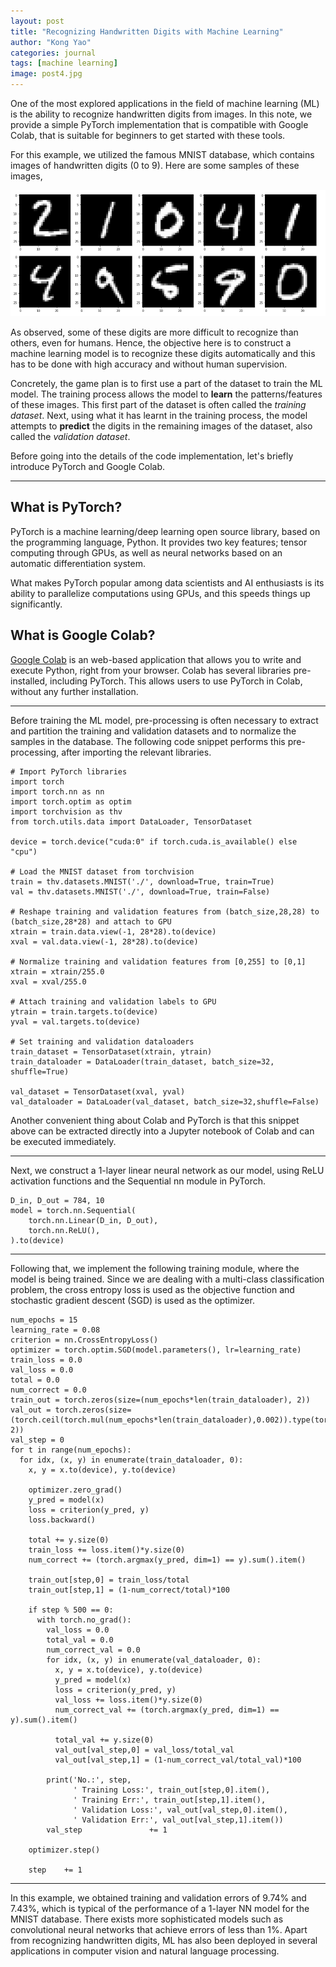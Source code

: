 ```yaml
---
layout: post
title: "Recognizing Handwritten Digits with Machine Learning"
author: "Kong Yao"
categories: journal
tags: [machine learning]
image: post4.jpg
---
```

One of the most explored applications in the field of machine learning (ML) is the ability to recognize handwritten digits from images. In this note, we provide a simple PyTorch implementation that is compatible with Google Colab, that is suitable for beginners to get started with these tools.

For this example, we utilized the famous MNIST database, which contains images of handwritten digits (0 to 9). Here are some samples of these images,

![alt text](/assets/img/sample_mnist.PNG "MNIST samples")

As observed, some of these digits are more difficult to recognize than others, even for humans. Hence, the objective here is to construct a machine learning model is to recognize these digits automatically and this has to be done with high accuracy and without human supervision. 

Concretely, the game plan is to first use a part of the dataset to train the ML model. The training process allows the model to **learn** the patterns/features of these images. This first part of the dataset is often called the *training dataset*. Next, using what it has learnt in the training process, the model attempts to **predict** the digits in the remaining images of the dataset, also called the *validation dataset*.

Before going into the details of the code implementation, let's briefly introduce PyTorch and Google Colab.

---

## What is PyTorch?

PyTorch is a machine learning/deep learning open source library, based on the programming language, Python. It provides two key features; tensor computing through GPUs, as well as neural networks based on an automatic differentiation system.

What makes PyTorch popular among data scientists and AI enthusiasts is its ability to parallelize computations using GPUs, and this speeds things up significantly.

## What is Google Colab?

[Google Colab](https://colab.research.google.com/) is an web-based application that allows you to write and execute Python, right from your browser. Colab has several libraries pre-installed, including PyTorch. This allows users to use PyTorch in Colab, without any further installation.

---

Before training the ML model, pre-processing is often necessary to extract and partition the training and validation datasets and to normalize the samples in the database. The following code snippet performs this pre-processing, after importing the relevant libraries. 

```Python3
# Import PyTorch libraries
import torch
import torch.nn as nn
import torch.optim as optim
import torchvision as thv
from torch.utils.data import DataLoader, TensorDataset

device = torch.device("cuda:0" if torch.cuda.is_available() else "cpu")

# Load the MNIST dataset from torchvision
train = thv.datasets.MNIST('./', download=True, train=True)
val = thv.datasets.MNIST('./', download=True, train=False)

# Reshape training and validation features from (batch_size,28,28) to (batch_size,28*28) and attach to GPU
xtrain = train.data.view(-1, 28*28).to(device)
xval = val.data.view(-1, 28*28).to(device)

# Normalize training and validation features from [0,255] to [0,1] 
xtrain = xtrain/255.0
xval = xval/255.0

# Attach training and validation labels to GPU
ytrain = train.targets.to(device)
yval = val.targets.to(device)

# Set training and validation dataloaders 
train_dataset = TensorDataset(xtrain, ytrain)
train_dataloader = DataLoader(train_dataset, batch_size=32, shuffle=True)

val_dataset = TensorDataset(xval, yval)
val_dataloader = DataLoader(val_dataset, batch_size=32,shuffle=False)
```

Another convenient thing about Colab and PyTorch is that this snippet above can be extracted directly into a Jupyter notebook of Colab and can be executed immediately.

----

Next, we construct a 1-layer linear neural network as our model, using ReLU activation functions and the Sequential nn module in PyTorch.

```Python3
D_in, D_out = 784, 10
model = torch.nn.Sequential(
    torch.nn.Linear(D_in, D_out),
    torch.nn.ReLU(),
).to(device)
```

---

Following that, we implement the following training module, where the model is being trained. Since we are dealing with a multi-class classification problem, the cross entropy loss is used as the objective function and stochastic gradient descent (SGD) is used as the optimizer. 

```Python3
num_epochs = 15
learning_rate = 0.08
criterion = nn.CrossEntropyLoss()
optimizer = torch.optim.SGD(model.parameters(), lr=learning_rate)
train_loss = 0.0
val_loss = 0.0
total = 0.0
num_correct = 0.0
train_out = torch.zeros(size=(num_epochs*len(train_dataloader), 2))
val_out = torch.zeros(size=(torch.ceil(torch.mul(num_epochs*len(train_dataloader),0.002)).type(torch.int32), 2))
val_step = 0
for t in range(num_epochs):
  for idx, (x, y) in enumerate(train_dataloader, 0):
    x, y = x.to(device), y.to(device)

    optimizer.zero_grad()      
    y_pred = model(x)
    loss = criterion(y_pred, y)
    loss.backward()

    total += y.size(0)
    train_loss += loss.item()*y.size(0)
    num_correct += (torch.argmax(y_pred, dim=1) == y).sum().item()

    train_out[step,0] = train_loss/total
    train_out[step,1] = (1-num_correct/total)*100

    if step % 500 == 0:
      with torch.no_grad():
        val_loss = 0.0
        total_val = 0.0
        num_correct_val = 0.0
        for idx, (x, y) in enumerate(val_dataloader, 0):
          x, y = x.to(device), y.to(device)
          y_pred = model(x)
          loss = criterion(y_pred, y)          
          val_loss += loss.item()*y.size(0)
          num_correct_val += (torch.argmax(y_pred, dim=1) == y).sum().item()
          
          total_val += y.size(0)
          val_out[val_step,0] = val_loss/total_val
          val_out[val_step,1] = (1-num_correct_val/total_val)*100

        print('No.:', step, 
              ' Training Loss:', train_out[step,0].item(),
              ' Training Err:', train_out[step,1].item(), 
              ' Validation Loss:', val_out[val_step,0].item(), 
              ' Validation Err:', val_out[val_step,1].item())
        val_step               += 1

    optimizer.step()

    step    += 1
```    
---

In this example, we obtained training and validation errors of $9.74\%$ and $7.43\%$, which is typical of the performance of a 1-layer NN model for the MNIST database. There exists more sophisticated models such as convolutional neural networks that achieve errors of less than $1\%$. Apart from recognizing handwritten digits, ML has also been deployed in several applications in computer vision and natural language processing.



  